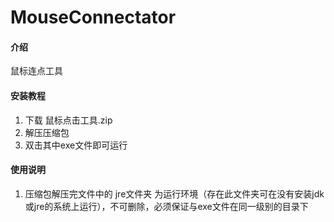 # MouseConnectator

#### 介绍
鼠标连点工具

#### 安装教程

1.  下载 鼠标点击工具.zip 
2.  解压压缩包
3.  双击其中exe文件即可运行

#### 使用说明

1.  压缩包解压完文件中的 jre文件夹 为运行环境（存在此文件夹可在没有安装jdk或jre的系统上运行），不可删除，必须保证与exe文件在同一级别的目录下
